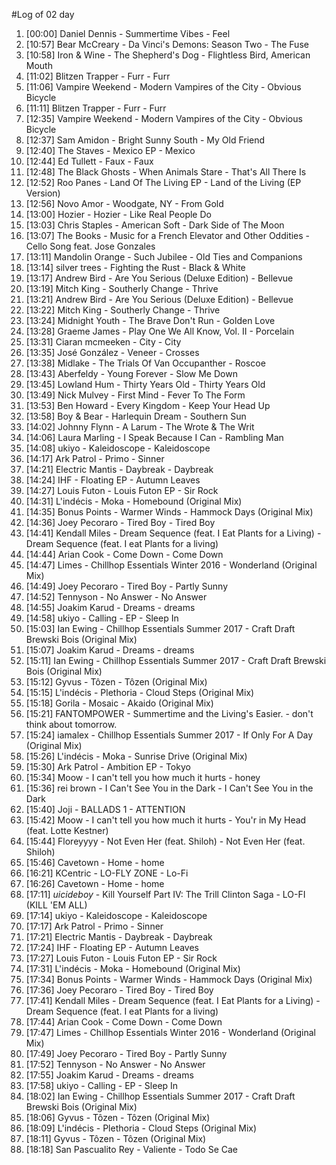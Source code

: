 #Log of 02 day

1. [00:00] Daniel Dennis - Summertime Vibes - Feel
1. [10:57] Bear McCreary - Da Vinci's Demons: Season Two - The Fuse
1. [10:58] Iron & Wine - The Shepherd's Dog - Flightless Bird, American Mouth
1. [11:02] Blitzen Trapper - Furr - Furr
1. [11:06] Vampire Weekend - Modern Vampires of the City - Obvious Bicycle
1. [11:11] Blitzen Trapper - Furr - Furr
1. [12:35] Vampire Weekend - Modern Vampires of the City - Obvious Bicycle
1. [12:37] Sam Amidon - Bright Sunny South - My Old Friend
1. [12:40] The Staves - Mexico EP - Mexico
1. [12:44] Ed Tullett - Faux - Faux
1. [12:48] The Black Ghosts - When Animals Stare - That's All There Is
1. [12:52] Roo Panes - Land Of The Living EP - Land of the Living (EP Version)
1. [12:56] Novo Amor - Woodgate, NY - From Gold
1. [13:00] Hozier - Hozier - Like Real People Do
1. [13:03] Chris Staples - American Soft - Dark Side of The Moon
1. [13:07] The Books - Music for a French Elevator and Other Oddities - Cello Song feat. Jose Gonzales
1. [13:11] Mandolin Orange - Such Jubilee - Old Ties and Companions
1. [13:14] silver trees - Fighting the Rust - Black & White
1. [13:17] Andrew Bird - Are You Serious (Deluxe Edition) - Bellevue
1. [13:19] Mitch King - Southerly Change - Thrive
1. [13:21] Andrew Bird - Are You Serious (Deluxe Edition) - Bellevue
1. [13:22] Mitch King - Southerly Change - Thrive
1. [13:24] Midnight Youth - The Brave Don't Run - Golden Love
1. [13:28] Graeme James - Play One We All Know, Vol. II - Porcelain
1. [13:31] Ciaran mcmeeken - City - City
1. [13:35] José González - Veneer - Crosses
1. [13:38] Midlake - The Trials Of Van Occupanther - Roscoe
1. [13:43] Aberfeldy - Young Forever - Slow Me Down
1. [13:45] Lowland Hum - Thirty Years Old - Thirty Years Old
1. [13:49] Nick Mulvey - First Mind - Fever To The Form
1. [13:53] Ben Howard - Every Kingdom - Keep Your Head Up
1. [13:58] Boy & Bear - Harlequin Dream - Southern Sun
1. [14:02] Johnny Flynn - A Larum - The Wrote & The Writ
1. [14:06] Laura Marling - I Speak Because I Can - Rambling Man
1. [14:08] ukiyo - Kaleidoscope - Kaleidoscope
1. [14:17] Ark Patrol - Primo - Sinner
1. [14:21] Electric Mantis - Daybreak - Daybreak
1. [14:24] IHF - Floating EP - Autumn Leaves
1. [14:27] Louis Futon - Louis Futon EP - Sir Rock
1. [14:31] L'indécis - Moka - Homebound (Original Mix)
1. [14:35] Bonus Points - Warmer Winds - Hammock Days (Original Mix)
1. [14:36] Joey Pecoraro - Tired Boy - Tired Boy
1. [14:41] Kendall Miles - Dream Sequence (feat. I Eat Plants for a Living) - Dream Sequence (feat. I eat Plants for a living)
1. [14:44] Arian Cook - Come Down - Come Down
1. [14:47] Limes - Chillhop Essentials Winter 2016 - Wonderland (Original Mix)
1. [14:49] Joey Pecoraro - Tired Boy - Partly Sunny
1. [14:52] Tennyson - No Answer - No Answer
1. [14:55] Joakim Karud - Dreams - dreams
1. [14:58] ukiyo - Calling - EP - Sleep In
1. [15:03] Ian Ewing - Chillhop Essentials Summer 2017 - Craft Draft Brewski Bois (Original Mix)
1. [15:07] Joakim Karud - Dreams - dreams
1. [15:11] Ian Ewing - Chillhop Essentials Summer 2017 - Craft Draft Brewski Bois (Original Mix)
1. [15:12] Gyvus - Tôzen - Tôzen (Original Mix)
1. [15:15] L'indécis - Plethoria - Cloud Steps (Original Mix)
1. [15:18] Gorila - Mosaic - Akaido (Original Mix)
1. [15:21] FANTOMPOWER - Summertime and the Living's Easier. - don't think about tomorrow.
1. [15:24] iamalex - Chillhop Essentials Summer 2017 - If Only For A Day (Original Mix)
1. [15:26] L'indécis - Moka - Sunrise Drive (Original Mix)
1. [15:30] Ark Patrol - Ambition EP - Tokyo
1. [15:34] Moow - I can't tell you how much it hurts - honey
1. [15:36] rei brown - I Can't See You in the Dark - I Can't See You in the Dark
1. [15:40] Joji - BALLADS 1 - ATTENTION
1. [15:42] Moow - I can't tell you how much it hurts - You'r in My Head (feat. Lotte Kestner)
1. [15:44] Floreyyyy - Not Even Her (feat. Shiloh) - Not Even Her (feat. Shiloh)
1. [15:46] Cavetown - Home - home
1. [16:21] KCentric - LO-FLY ZONE - Lo-Fi
1. [16:26] Cavetown - Home - home
1. [17:11] $uicideboy$ - Kill Yourself Part IV: The Trill Clinton Saga - LO-FI (KILL 'EM ALL)
1. [17:14] ukiyo - Kaleidoscope - Kaleidoscope
1. [17:17] Ark Patrol - Primo - Sinner
1. [17:21] Electric Mantis - Daybreak - Daybreak
1. [17:24] IHF - Floating EP - Autumn Leaves
1. [17:27] Louis Futon - Louis Futon EP - Sir Rock
1. [17:31] L'indécis - Moka - Homebound (Original Mix)
1. [17:34] Bonus Points - Warmer Winds - Hammock Days (Original Mix)
1. [17:36] Joey Pecoraro - Tired Boy - Tired Boy
1. [17:41] Kendall Miles - Dream Sequence (feat. I Eat Plants for a Living) - Dream Sequence (feat. I eat Plants for a living)
1. [17:44] Arian Cook - Come Down - Come Down
1. [17:47] Limes - Chillhop Essentials Winter 2016 - Wonderland (Original Mix)
1. [17:49] Joey Pecoraro - Tired Boy - Partly Sunny
1. [17:52] Tennyson - No Answer - No Answer
1. [17:55] Joakim Karud - Dreams - dreams
1. [17:58] ukiyo - Calling - EP - Sleep In
1. [18:02] Ian Ewing - Chillhop Essentials Summer 2017 - Craft Draft Brewski Bois (Original Mix)
1. [18:06] Gyvus - Tôzen - Tôzen (Original Mix)
1. [18:09] L'indécis - Plethoria - Cloud Steps (Original Mix)
1. [18:11] Gyvus - Tôzen - Tôzen (Original Mix)
1. [18:18] San Pascualito Rey - Valiente - Todo Se Cae
